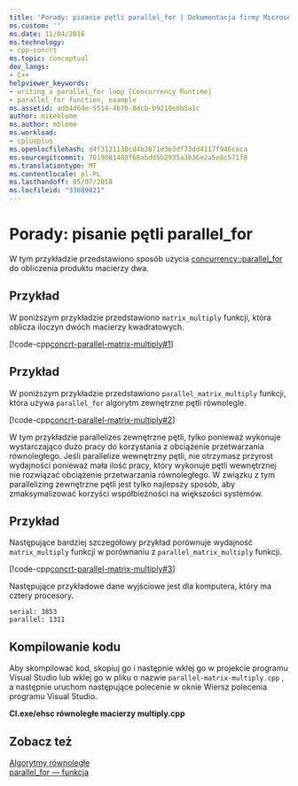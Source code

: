 ```yaml
---
title: 'Porady: pisanie pętli parallel_for | Dokumentacja firmy Microsoft'
ms.custom: ''
ms.date: 11/04/2016
ms.technology:
- cpp-concrt
ms.topic: conceptual
dev_langs:
- C++
helpviewer_keywords:
- writing a parallel_for loop [Concurrency Runtime]
- parallel_for function, example
ms.assetid: adb4d64e-5514-4b70-8dcb-b9210e6b5a1c
author: mikeblome
ms.author: mblome
ms.workload:
- cplusplus
ms.openlocfilehash: d4f3121130cd4b2871e3e3df73dd4117f946caca
ms.sourcegitcommit: 7019081488f68abdd5b2935a3b36e2a5e8c571f8
ms.translationtype: MT
ms.contentlocale: pl-PL
ms.lasthandoff: 05/07/2018
ms.locfileid: "33689821"
---
```

# <a name="how-to-write-a-parallelfor-loop"></a>Porady: pisanie pętli parallel_for
W tym przykładzie przedstawiono sposób użycia [concurrency::parallel_for](reference/concurrency-namespace-functions.md#parallel_for) do obliczenia produktu macierzy dwa.  
  
## <a name="example"></a>Przykład  
 W poniższym przykładzie przedstawiono `matrix_multiply` funkcji, która oblicza iloczyn dwóch macierzy kwadratowych.  
  
 [!code-cpp[concrt-parallel-matrix-multiply#1](../../parallel/concrt/codesnippet/cpp/how-to-write-a-parallel-for-loop_1.cpp)]  
  
## <a name="example"></a>Przykład  
 W poniższym przykładzie przedstawiono `parallel_matrix_multiply` funkcji, która używa `parallel_for` algorytm zewnętrzne pętli równolegle.  
  
 [!code-cpp[concrt-parallel-matrix-multiply#2](../../parallel/concrt/codesnippet/cpp/how-to-write-a-parallel-for-loop_2.cpp)]  
  
 W tym przykładzie parallelizes zewnętrzne pętli, tylko ponieważ wykonuje wystarczająco dużo pracy do korzystania z obciążenie przetwarzania równoległego. Jeśli parallelize wewnętrzny pętli, nie otrzymasz przyrost wydajności ponieważ mała ilość pracy, który wykonuje pętli wewnętrznej nie rozwiązać obciążenie przetwarzania równoległego. W związku z tym parallelizing zewnętrzne pętli jest tylko najlepszy sposób, aby zmaksymalizować korzyści współbieżności na większości systemów.  
  
## <a name="example"></a>Przykład  
 Następujące bardziej szczegółowy przykład porównuje wydajność `matrix_multiply` funkcji w porównaniu z `parallel_matrix_multiply` funkcji.  
  
 [!code-cpp[concrt-parallel-matrix-multiply#3](../../parallel/concrt/codesnippet/cpp/how-to-write-a-parallel-for-loop_3.cpp)]  
  
 Następujące przykładowe dane wyjściowe jest dla komputera, który ma cztery procesory.  
  
```Output  
serial: 3853  
parallel: 1311  
```  
  
## <a name="compiling-the-code"></a>Kompilowanie kodu  
 Aby skompilować kod, skopiuj go i następnie wklej go w projekcie programu Visual Studio lub wklej go w pliku o nazwie `parallel-matrix-multiply.cpp` , a następnie uruchom następujące polecenie w oknie Wiersz polecenia programu Visual Studio.  
  
 **Cl.exe/ehsc równoległe macierzy multiply.cpp**  
  
## <a name="see-also"></a>Zobacz też  
 [Algorytmy równoległe](../../parallel/concrt/parallel-algorithms.md)   
 [parallel_for — funkcja](reference/concurrency-namespace-functions.md#parallel_for)


